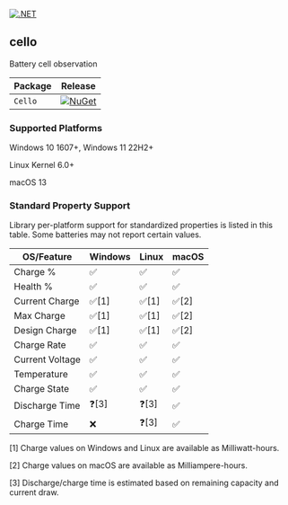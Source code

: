 [![.NET](https://github.com/riina/cello/actions/workflows/dotnet.yml/badge.svg)](https://github.com/riina/cello/actions/workflows/dotnet.yml)

## cello

Battery cell observation

| Package              | Release                                                                                                               |
|----------------------|-----------------------------------------------------------------------------------------------------------------------|
| `Cello`                | [![NuGet](https://img.shields.io/nuget/v/Cello.svg)](https://www.nuget.org/packages/Cello/)                               |

### Supported Platforms

Windows 10 1607+, Windows 11 22H2+

Linux Kernel 6.0+

macOS 13

### Standard Property Support

Library per-platform support for standardized properties is listed in this table. Some batteries may not report certain values.

| OS/Feature      | Windows | Linux | macOS |
| --------------- | ------- | ----- | ----- |
| Charge %        |✅|✅|✅|
| Health %        |✅|✅|✅|
| Current Charge  |✅[1]|✅[1]|✅[2]|
| Max Charge      |✅[1]|✅[1]|✅[2]|
| Design Charge   |✅[1]|✅[1]|✅[2]|
| Charge Rate     |✅|✅|✅|
| Current Voltage |✅|✅|✅|
| Temperature     |✅|✅|✅|
| Charge State    |✅|✅|✅|
| Discharge Time  |❓[3]|❓[3]|✅|
| Charge Time     |❌|❓[3]|✅|

[1] Charge values on Windows and Linux are available as Milliwatt-hours.

[2] Charge values on macOS are available as Milliampere-hours.

[3] Discharge/charge time is estimated based on remaining capacity and current draw.
